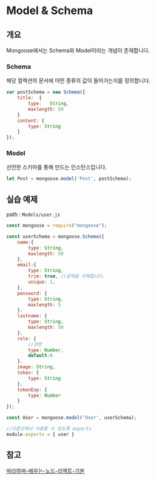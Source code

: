 # Model & Schema

## 개요

Mongoose에서는 Schema와 Model이라는 개념이 존재합니다.

### Schema

해당 컬렉션의 문서에 어떤 종류의 값이 들어가는지를 정의합니다.

```javascript
var postSchema = new Schema({
    title:  {
        type:   String,
        maxlength: 50
    }
    content: {
        type: String
    }
});
```

### Model

선언한 스키마를 통해 만드는 인스턴스입니다.

```javascript
let Post = mongoose.model('Post', postSchema);
```

## 실습 예제

path : `Models/user.js`

```javascript
const mongoose = require("mongoose");

const userSchema = mongoose.Schema({
    name:{
        type: String,
        maxlength: 50
    },
    email:{
        type: String,
        trim: true, //공백을 삭제합니다.
        unique: 1,
    },
    password: {
        type: String,
        maxlength: 5
    },
    lastname: {
        type: String,
        maxlength: 50
    },
    role: {
        //권한
        type: Number,
        default:0
    },
    image: String,
    token: {
        type: String
    },
    tokenExp: {
        type: Number
    }
});

const User = mongoose.model('User', userSchema);

//다른곳에서 사용할 수 있도록 exports
module.exports = { user }
```

## 참고

[따라하며-배우는-노드-리액트-기본](https://www.inflearn.com/course/%EB%94%B0%EB%9D%BC%ED%95%98%EB%A9%B0-%EB%B0%B0%EC%9A%B0%EB%8A%94-%EB%85%B8%EB%93%9C-%EB%A6%AC%EC%95%A1%ED%8A%B8-%EA%B8%B0%EB%B3%B8/lecture/37066?tab=curriculum)

